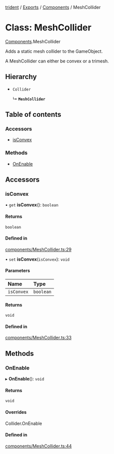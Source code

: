 [trident](../README.md) / [Exports](../modules.md) / [Components](../modules/Components.md) / MeshCollider

# Class: MeshCollider

[Components](../modules/Components.md).MeshCollider

Adds a static mesh collider to the GameObject.

A MeshCollider can either be convex or a trimesh.

## Hierarchy

- `Collider`

  ↳ **`MeshCollider`**

## Table of contents

### Accessors

- [isConvex](Components.MeshCollider.md#isconvex)

### Methods

- [OnEnable](Components.MeshCollider.md#onenable)

## Accessors

### isConvex

• `get` **isConvex**(): `boolean`

#### Returns

`boolean`

#### Defined in

[components/MeshCollider.ts:29](https://github.com/AIFanatic/Trident/blob/c17be51/src/components/MeshCollider.ts#L29)

• `set` **isConvex**(`isConvex`): `void`

#### Parameters

| Name | Type |
| :------ | :------ |
| `isConvex` | `boolean` |

#### Returns

`void`

#### Defined in

[components/MeshCollider.ts:33](https://github.com/AIFanatic/Trident/blob/c17be51/src/components/MeshCollider.ts#L33)

## Methods

### OnEnable

▸ **OnEnable**(): `void`

#### Returns

`void`

#### Overrides

Collider.OnEnable

#### Defined in

[components/MeshCollider.ts:44](https://github.com/AIFanatic/Trident/blob/c17be51/src/components/MeshCollider.ts#L44)
